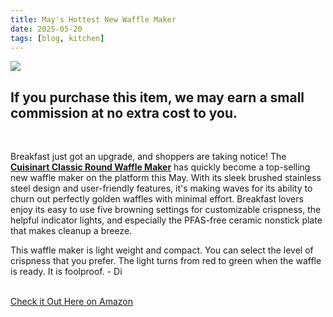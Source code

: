 ```yaml
---
title: May's Hottest New Waffle Maker
date: 2025-05-20
tags: [blog, kitchen]
---
```

<div id="post-image">
<a href="https://amzn.to/438rhar" target="_blank"><img src="https://m.media-amazon.com/images/I/71ELWFHiAwL._AC_SL1500_.jpg"></a>
  <center></center><h2 id="post-disclosure">If you purchase this item, we may earn a small commission at no extra cost to you.</h2></div></center>
</div><br />


Breakfast just got an upgrade, and shoppers are taking notice! The <b><a href="https://amzn.to/438rhar" target="_blank">Cuisinart Classic Round Waffle Maker</a></b> has quickly become a top-selling new waffle maker on the platform this May. With its sleek brushed stainless steel design and user-friendly features, it's making waves for its ability to churn out perfectly golden waffles with minimal effort. Breakfast lovers enjoy its easy to use five browning settings for customizable crispness, the helpful indicator lights, and especially the PFAS-free ceramic nonstick plate that makes cleanup a breeze.

<p id="post-quote">This waffle maker is light weight and compact. You can select the level of crispness that you prefer. The light turns from red to green when the waffle is ready. It is foolproof. - Di</p> <br />

<div id="post-button"><a href="https://amzn.to/438rhar" target="_blanket">Check it Out Here on Amazon</a></div>
